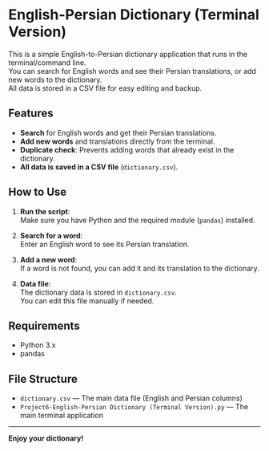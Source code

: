 # English-Persian Dictionary (Terminal Version)

This is a simple English-to-Persian dictionary application that runs in the terminal/command line.  
You can search for English words and see their Persian translations, or add new words to the dictionary.  
All data is stored in a CSV file for easy editing and backup.

## Features

- **Search** for English words and get their Persian translations.
- **Add new words** and translations directly from the terminal.
- **Duplicate check**: Prevents adding words that already exist in the dictionary.
- **All data is saved in a CSV file** (`dictionary.csv`).

## How to Use

1. **Run the script**:  
   Make sure you have Python and the required module (`pandas`) installed.

2. **Search for a word**:  
   Enter an English word to see its Persian translation.

3. **Add a new word**:  
   If a word is not found, you can add it and its translation to the dictionary.

4. **Data file**:  
   The dictionary data is stored in `dictionary.csv`.  
   You can edit this file manually if needed.

## Requirements

- Python 3.x
- pandas

## File Structure

- `dictionary.csv` — The main data file (English and Persian columns)
- `Project6-English-Persian Dictionary (Terminal Version).py` — The main terminal application

---

**Enjoy your dictionary!**